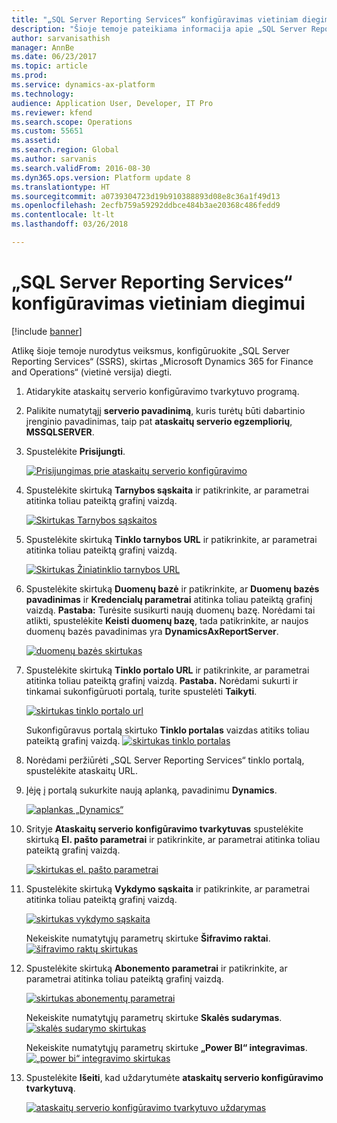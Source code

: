 ```yaml
---
title: "„SQL Server Reporting Services“ konfigūravimas vietiniam diegimui"
description: "Šioje temoje pateikiama informacija apie „SQL Server Reporting Services“ (SSRS) konfigūravimą vietiniam diegimui."
author: sarvanisathish
manager: AnnBe
ms.date: 06/23/2017
ms.topic: article
ms.prod: 
ms.service: dynamics-ax-platform
ms.technology: 
audience: Application User, Developer, IT Pro
ms.reviewer: kfend
ms.search.scope: Operations
ms.custom: 55651
ms.assetid: 
ms.search.region: Global
ms.author: sarvanis
ms.search.validFrom: 2016-08-30
ms.dyn365.ops.version: Platform update 8
ms.translationtype: HT
ms.sourcegitcommit: a0739304723d19b910388893d08e8c36a1f49d13
ms.openlocfilehash: 2ecfb759a59292ddbce484b3ae20368c486fedd9
ms.contentlocale: lt-lt
ms.lasthandoff: 03/26/2018

---
```

# <a name="configure-sql-server-reporting-services-for-an-on-premises-deployment"></a>„SQL Server Reporting Services“ konfigūravimas vietiniam diegimui

[!include [banner](../includes/banner.md)]

Atlikę šioje temoje nurodytus veiksmus, konfigūruokite „SQL Server Reporting Services“ (SSRS), skirtas „Microsoft Dynamics 365 for Finance and Operations“ (vietinė versija) diegti.

1. Atidarykite ataskaitų serverio konfigūravimo tvarkytuvo programą.
2. Palikite numatytąjį **serverio pavadinimą**, kuris turėtų būti dabartinio įrenginio pavadinimas, taip pat **ataskaitų serverio egzempliorių**, **MSSQLSERVER**. 
3. Spustelėkite **Prisijungti**.
   
   [![Prisijungimas prie ataskaitų serverio konfigūravimo](./media/ssrs-config-manager-01.png)](./media/ssrs-config-manager-01.png)
   
4. Spustelėkite skirtuką **Tarnybos sąskaita** ir patikrinkite, ar parametrai atitinka toliau pateiktą grafinį vaizdą.

    [![Skirtukas Tarnybos sąskaitos](./media/ssrs-config-manager-02.png)](./media/ssrs-config-manager-02.png)
    
5. Spustelėkite skirtuką **Tinklo tarnybos URL** ir patikrinkite, ar parametrai atitinka toliau pateiktą grafinį vaizdą. 

    [![Skirtukas Žiniatinklio tarnybos URL](./media/ssrs-config-manager-03.png)](./media/ssrs-config-manager-03.png) 
    
6. Spustelėkite skirtuką **Duomenų bazė** ir patikrinkite, ar **Duomenų bazės pavadinimas** ir **Kredencialų parametrai** atitinka toliau pateiktą grafinį vaizdą. **Pastaba:** Turėsite susikurti naują duomenų bazę. Norėdami tai atlikti, spustelėkite **Keisti duomenų bazę**, tada patikrinkite, ar naujos duomenų bazės pavadinimas yra **DynamicsAxReportServer**.

    [![duomenų bazės skirtukas](./media/ssrs-config-manager-04.png)](./media/ssrs-config-manager-04.png)
    
7. Spustelėkite skirtuką **Tinklo portalo URL** ir patikrinkite, ar parametrai atitinka toliau pateiktą grafinį vaizdą. **Pastaba.** Norėdami sukurti ir tinkamai sukonfigūruoti portalą, turite spustelėti **Taikyti**.

    [![skirtukas tinklo portalo url](./media/ssrs-config-manager-05.png)](./media/ssrs-config-manager-05.png)
    
   Sukonfigūravus portalą skirtuko **Tinklo portalas** vaizdas atitiks toliau pateiktą grafinį vaizdą.
    [![skirtukas tinklo portalas](./media/ssrs-config-manager-06.png)](./media/ssrs-config-manager-06.png)
    
8. Norėdami peržiūrėti „SQL Server Reporting Services“ tinklo portalą, spustelėkite ataskaitų URL. 
9. Įėję į portalą sukurkite naują aplanką, pavadinimu **Dynamics**.

   [![aplankas „Dynamics“](./media/ssrs-config-manager-07.png)](./media/ssrs-config-manager-07.png)
    
10. Srityje **Ataskaitų serverio konfigūravimo tvarkytuvas** spustelėkite skirtuką **El. pašto parametrai** ir patikrinkite, ar parametrai atitinka toliau pateiktą grafinį vaizdą.

    [![skirtukas el. pašto parametrai](./media/ssrs-config-manager-08.png)](./media/ssrs-config-manager-08.png)
    
11. Spustelėkite skirtuką **Vykdymo sąskaita** ir patikrinkite, ar parametrai atitinka toliau pateiktą grafinį vaizdą.

    [![skirtukas vykdymo sąskaita](./media/ssrs-config-manager-09.png)](./media/ssrs-config-manager-09.png)
    
    Nekeiskite numatytųjų parametrų skirtuke **Šifravimo raktai**. [![šifravimo raktų skirtukas](./media/ssrs-config-manager-10.png)](./media/ssrs-config-manager-10.png)
    
12. Spustelėkite skirtuką **Abonemento parametrai** ir patikrinkite, ar parametrai atitinka toliau pateiktą grafinį vaizdą.

    [![skirtukas abonementų parametrai](./media/ssrs-config-manager-11.png)](./media/ssrs-config-manager-11.png)
    
    Nekeiskite numatytųjų parametrų skirtuke **Skalės sudarymas**. [![skalės sudarymo skirtukas](./media/ssrs-config-manager-12.png)](./media/ssrs-config-manager-12.png)
    
    Nekeiskite numatytųjų parametrų skirtuke **„Power BI“ integravimas**. [![„power bi“ integravimo skirtukas](./media/ssrs-config-manager-13.png)](./media/ssrs-config-manager-13.png) 
    
13. Spustelėkite **Išeiti**, kad uždarytumėte **ataskaitų serverio konfigūravimo tvarkytuvą**.

    [![ataskaitų serverio konfigūravimo tvarkytuvo uždarymas](./media/ssrs-config-manager-14.png)](./media/ssrs-config-manager-14.png)
    


